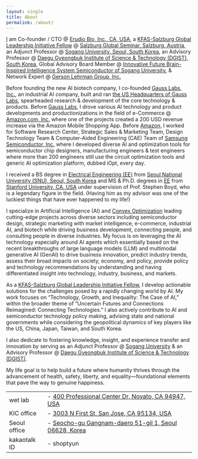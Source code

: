 ```yaml
---
layout: single
title: About
permalink: /about/
---
```


<p>
	<a href="https://www.linkedin.com/in/sungheeyun/">I</a> am Co-founder / CTO
	@
	<a href="https://sungheeyun-erudio.github.io/">Erudio Bio, Inc., CA, USA</a>,
	a <a href="https://www.salzburgglobal.org/multi-year-series/kfas/pageId/10834">KFAS-Salzburg Global Leadership Initiative Fellow</a>
	@
	<a href="https://www.salzburgglobal.org/">Salzburg Global Seminar, Salzburg, Austria</a>,
	an Adjunct Professor
	@
	<a href="https://ee.sogang.ac.kr/eng/employee/professor03.php">Sogang University, Seoul, South Korea</a>,
	an Advisory Professor
	@
	<a href="https://www.dgist.ac.kr/en_eecs/?bo_table=eng2_1&sca=Advisory+Professor">Daegu Gyeongbuk Institute of Science &amp; Technology (DGIST), South Korea</a>,
	Global Advisory Board Member
	@
	<a href="https://bk4semicon.sogang.ac.kr/kor/about/org.php">Innovative Future Brain-Inspired Intelligence System Semiconductor of Sogang University</a>,
	&amp;
	Network Expert
	@
	<a href="https://glginsights.com/">Gerson Lehrman Group, Inc.</a>
</p>
<p>
	Before founding the new AI biotech company,
	I co-founded <a href="https://www.gausslabs.ai/">Gauss Labs, Inc.</a>, an industrial AI company,
	built and ran <a href="https://maps.app.goo.gl/v2cLgonB46fL9CPh8">the US Headquarters of Gauss Labs</a>,
	spearheaded research &amp; development of the core technology &amp; products.
	Before <a href="https://www.gausslabs.ai/">Gauss Labs</a>, I drove various AI technology and product developments
	and productionizations in the field of e-Commerce @ <a href="https://www.amazon.com/">Amazon.com, Inc.</a> where one of the projects
	created a 200 USD revenue increase via the Amazon Mobile Shopping App.
	Before <a href="https:///www.amazon.com/">Amazon</a>,
	I worked for
		Software Research Center,
		Strategic Sales &amp; Marketing Team,
		Design Technology Team
		&amp;
		Computer-Aided Engineering (CAE) Team
		of <a href="https://semiconductor.samsung.com/">Samsung Semiconductor, Inc.</a>
	where
		I developed diverse AI and optimization tools
		for semiconductor chip designers, manufacturing engineers &amp; test engineers
	where
		more than 200 engineers still use the circuit optimization tools
		and generic AI optimization platform, dubbed iOpt,
		every day.
</p>
<p>
	I received a BS degree
	in <a href="https://eng.snu.ac.kr/snuEng/main/contents.do?menuNo=200084">Electrical Engineering (EE)</a>
	from <a href="https://en.snu.ac.kr/index.html">Seoul National University (SNU), Seoul, South Korea</a>
	and
	MS &amp; Ph.D. degrees in <a href="https://ee.stanford.edu/">EE</a>
	from <a href="http://stanford.edu">Stanford University, CA, USA</a>
	under supervision of Prof. Stephen Boyd,
	who is a legendary figure in the field.
	(Having him as my advisor was one of the luckiest things that have ever happened to my life!) 
</p>

<p>
	I specialize in Artificial Intelligence (AI) and <a href="https://ee.stanford.edu/">Convex Optimization</a>
	leading cutting-edge projects across diverse sectors including semiconductor design, strategic marketing with market intelligence,
	e-commerce, industrial AI, and biotech
	while <font class="emph">driving business development, connecting people, and consulting people in diverse industries</font>.
	My focus is on leveraging the AI technology especially around AI agents
	which essentially based on the recent breakthroughs of large language models (LLM) and multimodal generative AI (GenAI)
	to drive business innovation, predict industry trends, assess their broad impacts on society, economy, and policy,
	provide policy and technology recommendations
	by understanding and having differentiated insight
	into technology, industry, business, and markets.
</p>

<p>
As a
<a href="https://www.salzburgglobal.org/news/latest-news/article/introducing-the-second-cohort-of-the-kfas-salzburg-global-leadership-initiative">KFAS-Salzburg Global Leadership Initiative Fellow</a>,
I develop actionable solutions for the challenges posed by a rapidly changing world by AI.
My work focuses on &ldquo;Technology, Growth, and Inequality: The Case of AI,&rdquo;
within the broader theme of &ldquo;Uncertain Futures and Connections Reimagined: Connecting Technologies.&rdquo;
I also actively contribute to AI and semiconductor technology policy making,
advising state and national governments
while considering the geopolitical dynamics of key players like the US, China, Japan, Taiwan, and South Korea.
</p>

<p>
	I also dedicate to fostering knowledge, insight, and experience transfer and innovation
	by serving as an Adjunct Professor
	@ <a href="https://ee.sogang.ac.kr/eng/employee/professor03.php">Sogang University</a>
	&amp;
	an Advisory Professor
	@ <a href="https://www.dgist.ac.kr/en_eecs/?bo_table=eng2_1&sca=Advisory+Professor">Daegu Gyeongbuk Institute of Science &amp; Technology (DGIST)</a>.
</p>

<p>
	My life goal is to help build a future where humanity thrives through the advancement of health, safety, liberty, and equality—foundational elements that pave the way to genuine happiness.
</p>

<!--
&ndash; kakaotalk ID - shoptyun
<br>
&ndash; wet lab - <a href="https://maps.app.goo.gl/Am64VJtCjxss6Vgz8">400 Professional Center Dr, Novato, CA 94947, USA</a>
<br>
&ndash; KIC office - <a href="https://maps.app.goo.gl/EQR3rsKcMmDqNELH6">3003 N First St, San Jose, CA 95134, USA</a>
<br>
&ndash; Seoul office - <a href="https://naver.me/GPrFr8UZ">Seocho-gu Gangnam-daero 51-gil 1, Seoul 06628, Korea</a>
-->

<table class="borderless-table">
<tr>
	<td>wet lab</td><td>- <a href="https://maps.app.goo.gl/Am64VJtCjxss6Vgz8">400 Professional Center Dr, Novato, CA 94947, USA</a></td>
</tr>
<tr>
	<td>KIC office</td><td>- <a href="https://maps.app.goo.gl/EQR3rsKcMmDqNELH6">3003 N First St, San Jose, CA 95134, USA</a></td>
</tr>
<tr>
	<td>Seoul office</td><td>- <a href="https://naver.me/GPrFr8UZ">Seocho-gu Gangnam-daero 51-gil 1, Seoul 06628, Korea</a></td>
</tr>
<tr>
	<td>kakaotalk ID</td><td>- shoptyun</td>
</tr>
</table>

